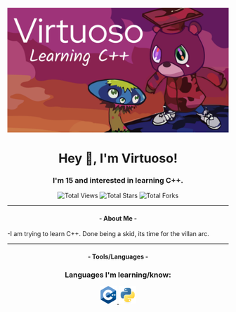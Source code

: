 ![Header](https://github.com/ItsVirtuoso/ItsVirtuoso/blob/main/image.png)
<h1 align="center">Hey 👋, I'm Virtuoso!</h1>
<h3 align="center">I'm 15 and interested in learning C++.</h3>

<p align="center">
<img src="https://img.shields.io/badge/dynamic/json?&label=Total Views&color=ae24d7&style=flat&style=for-the-badge&query=%24.stars&url=https://api.github-star-counter.workers.dev/user/ItsVirtuoso" alt="Total Views" />
<img src="https://img.shields.io/badge/dynamic/json?&label=Total Stars&color=ff0000&style=flat&style=for-the-badge&query=%24.stars&url=https://api.github-star-counter.workers.dev/user/ItsVirtuoso" alt="Total Stars" ></a>
<img src="https://img.shields.io/badge/dynamic/json?&label=Total Forks&color=ff7700&style=flat&style=for-the-badge&query=%24.forks&url=https://api.github-star-counter.workers.dev/user/ItsVirtuoso" alt="Total Forks"></a> </p>

---

<h4 align="center">- About Me - </h4>

-I am trying to learn C++. Done being a skid, its time for the villan arc.
  
---

<h4 align="center">- Tools/Languages -</h4>

<h3 align="center">Languages I'm learning/know:</h3>
<p align="center"> <a href="https://www.learncpp.com/" target="_blank" rel="noreferrer"> <img src="https://raw.githubusercontent.com/devicons/devicon/master/icons/cplusplus/cplusplus-original.svg" alt="cplusplus" width="40" height="40"/> </a> <a href="https://www.python.org" target="_blank" rel="noreferrer"> <img src="https://raw.githubusercontent.com/devicons/devicon/master/icons/python/python-original.svg" alt="python" width="40" height="40"/> </a> </p>
